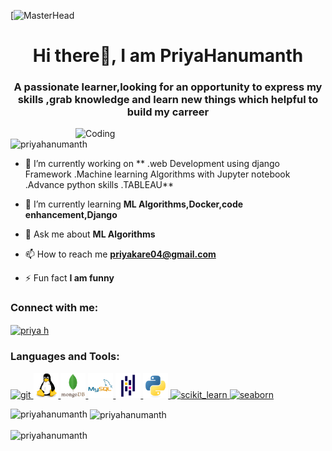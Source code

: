 [![MasterHead](https://www.tallysaudiarabia.com/uploads/1594479979ffgg.jpg)
<h1 align="center">Hi there👋, I am PriyaHanumanth</h1>
<h3 align="center">A passionate learner,looking for an opportunity to express my skills ,grab knowledge and learn new things which helpful to build my carreer</h3>
<img align="right" alt="Coding" width="400" src="https://www.bypeople.com/wp-content/uploads/2019/03/people-at-work.gif">

<p align="left"> <img src="https://komarev.com/ghpvc/?username=priyahanumanth&label=Profile%20views&color=0e75b6&style=flat" alt="priyahanumanth" /> </p>

- 🔭 I’m currently working on
** .web Development using django Framework
   .Machine learning Algorithms with Jupyter notebook
   .Advance python skills
   .TABLEAU**

- 🌱 I’m currently learning **ML Algorithms,Docker,code enhancement,Django**

- 💬 Ask me about **ML Algorithms**

- 📫 How to reach me **priyakare04@gmail.com**

- ⚡ Fun fact **I am funny**

<h3 align="left">Connect with me:</h3>
<p align="left">
<a href="https://linkedin.com/in/priya h" target="blank"><img align="center" src="https://raw.githubusercontent.com/rahuldkjain/github-profile-readme-generator/master/src/images/icons/Social/linked-in-alt.svg" alt="priya h" height="30" width="40" /></a>
</p>

<h3 align="left">Languages and Tools:</h3>
<p align="left"> <a href="https://git-scm.com/" target="_blank" rel="noreferrer"> <img src="https://www.vectorlogo.zone/logos/git-scm/git-scm-icon.svg" alt="git" width="40" height="40"/> </a> <a href="https://www.linux.org/" target="_blank" rel="noreferrer"> <img src="https://raw.githubusercontent.com/devicons/devicon/master/icons/linux/linux-original.svg" alt="linux" width="40" height="40"/> </a> <a href="https://www.mongodb.com/" target="_blank" rel="noreferrer"> <img src="https://raw.githubusercontent.com/devicons/devicon/master/icons/mongodb/mongodb-original-wordmark.svg" alt="mongodb" width="40" height="40"/> </a> <a href="https://www.mysql.com/" target="_blank" rel="noreferrer"> <img src="https://raw.githubusercontent.com/devicons/devicon/master/icons/mysql/mysql-original-wordmark.svg" alt="mysql" width="40" height="40"/> </a> <a href="https://pandas.pydata.org/" target="_blank" rel="noreferrer"> <img src="https://raw.githubusercontent.com/devicons/devicon/2ae2a900d2f041da66e950e4d48052658d850630/icons/pandas/pandas-original.svg" alt="pandas" width="40" height="40"/> </a> <a href="https://www.python.org" target="_blank" rel="noreferrer"> <img src="https://raw.githubusercontent.com/devicons/devicon/master/icons/python/python-original.svg" alt="python" width="40" height="40"/> </a> <a href="https://scikit-learn.org/" target="_blank" rel="noreferrer"> <img src="https://upload.wikimedia.org/wikipedia/commons/0/05/Scikit_learn_logo_small.svg" alt="scikit_learn" width="40" height="40"/> </a> <a href="https://seaborn.pydata.org/" target="_blank" rel="noreferrer"> <img src="https://seaborn.pydata.org/_images/logo-mark-lightbg.svg" alt="seaborn" width="40" height="40"/> </a> </p>

<p><img align="left" src="https://github-readme-stats.vercel.app/api/top-langs?username=priyahanumanth&show_icons=true&locale=en&layout=compact" alt="priyahanumanth" /></p>

<p>&nbsp;<img align="center" src="https://github-readme-stats.vercel.app/api?username=priyahanumanth&show_icons=true&locale=en" alt="priyahanumanth" /></p>

<p><img align="center" src="https://github-readme-streak-stats.herokuapp.com/?user=priyahanumanth&" alt="priyahanumanth" /></p>
